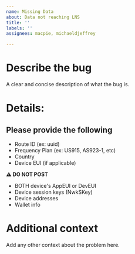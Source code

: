 ```yaml
---
name: Missing Data
about: Data not reaching LNS
title: ''
labels: ''
assignees: macpie, michaeldjeffrey

---
```


# Describe the bug
A clear and concise description of what the bug is.

# Details:

## Please provide the following
- Route ID (ex: uuid)
- Frequency Plan (ex: US915, AS923-1, etc)
- Country
- Device EUI (if applicable)

**⚠️ DO NOT POST**
- BOTH device's AppEUI or DevEUI
- Device session keys (NwkSKey)
- Device addresses
- Wallet info


# Additional context
Add any other context about the problem here.
